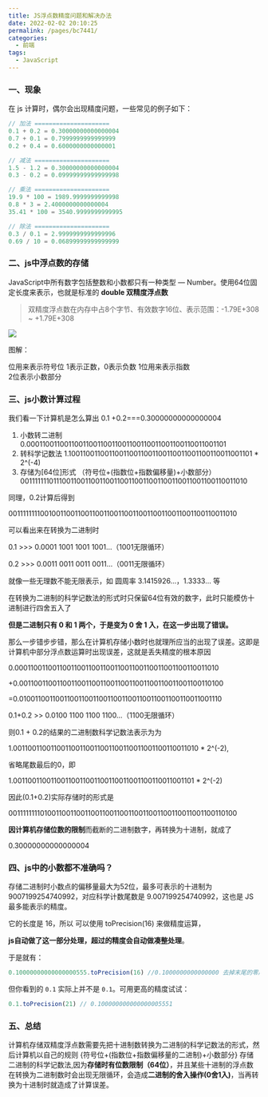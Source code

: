 ```yaml
---
title: JS浮点数精度问题和解决办法
date: 2022-02-02 20:10:25
permalink: /pages/bc7441/
categories:
  - 前端
tags:
  - JavaScript
---
```


### 一、现象  

在 js 计算时，偶尔会出现精度问题，一些常见的例子如下：

```js
// 加法 =====================
0.1 + 0.2 = 0.30000000000000004
0.7 + 0.1 = 0.7999999999999999
0.2 + 0.4 = 0.6000000000000001

// 减法 =====================
1.5 - 1.2 = 0.30000000000000004
0.3 - 0.2 = 0.09999999999999998

// 乘法 =====================
19.9 * 100 = 1989.9999999999998
0.8 * 3 = 2.4000000000000004
35.41 * 100 = 3540.9999999999995

// 除法 =====================
0.3 / 0.1 = 2.9999999999999996
0.69 / 10 = 0.06899999999999999
```

### 二、js中浮点数的存储


JavaScript中所有数字包括整数和小数都只有一种类型 — Number。使用64位固定长度来表示，也就是标准的 **double 双精度浮点数**

> 双精度浮点数在内存中占8个字节、有效数字16位、表示范围：-1.79E+308 ~ +1.79E+308  

![](https://qiniu.espe.work/blog/20220203092428.png)

图解：

位用来表示符号位 1表示正数，0表示负数
1位用来表示指数  
2位表示小数部分  


### 三、js小数计算过程

我们看一下计算机是怎么算出 0.1 +0.2===0.30000000000000004

1. 小数转二进制 0.0001100110011001100110011001100110011001100110011001101
2. 转科学记数法 1.100110011001100110011001100110011001100110011001101 * 2^(-4)
3. 存储为[64位]形式 （符号位+(指数位+指数偏移量)+小数部分） 0011111110111001100110011001100110011001100110011001100110011010

同理，0.2计算后得到   

0011111111001001100110011001100110011001100110011001100110011010

可以看出来在转换为二进制时  

0.1 >>> 0.0001 1001 1001 1001...（1001无限循环）

0.2 >>> 0.0011 0011 0011 0011...（0011无限循环）


就像一些无理数不能无限表示，如 圆周率 3.1415926...，1.3333... 等

在转换为二进制的科学记数法的形式时只保留64位有效的数字，此时只能模仿十进制进行四舍五入了 

**但是二进制只有 0 和 1 两个，于是变为 0 舍 1 入，在这一步出现了错误。**

那么一步错步步错，那么在计算机存储小数时也就理所应当的出现了误差。这即是计算机中部分浮点数运算时出现误差，这就是丢失精度的根本原因


0.00011001100110011001100110011001100110011001100110011010

+0.00110011001100110011001100110011001100110011001100110100

=0.01001100110011001100110011001100110011001100110011001110

0.1+0.2 >> 0.0100 1100 1100 1100...（1100无限循环）


则0.1 + 0.2的结果的二进制数科学记数法表示为为


1.001100110011001100110011001100110011001100110011010 * 2^(-2),

省略尾数最后的0，即 

1.00110011001100110011001100110011001100110011001101 * 2^(-2)

因此(0.1+0.2)实际存储时的形式是 

0011111111010011001100110011001100110011001100110011001100110100

**因计算机存储位数的限制**而截断的二进制数字，再转换为十进制，就成了

0.30000000000000004

### 四、js中的小数都不准确吗？

存储二进制时小数点的偏移量最大为52位，最多可表示的十进制为9007199254740992，对应科学计数尾数是 9.007199254740992，这也是 JS 最多能表示的精度。

它的长度是 16，所以  可以使用 toPrecision(16) 来做精度运算，

**js自动做了这一部分处理，超过的精度会自动做凑整处理**。

于是就有：

```js
0.10000000000000000555.toPrecision(16) //0.1000000000000000 去掉末尾的零后正好为0.1

```

但你看到的 `0.1` 实际上并不是 `0.1`。可用更高的精度试试：

```js
0.1.toPrecision(21) // 0.100000000000000005551
```


### 五、总结

计算机存储双精度浮点数需要先把十进制数转换为二进制的科学记数法的形式，然后计算机以自己的规则 {符号位+(指数位+指数偏移量的二进制)+小数部分} 存储二进制的科学记数法,因为**存储时有位数限制（64位）**，并且某些十进制的浮点数在转换为二进制数时会出现无限循环，会造成**二进制的舍入操作(0舍1入)**，当再转换为十进制时就造成了计算误差。